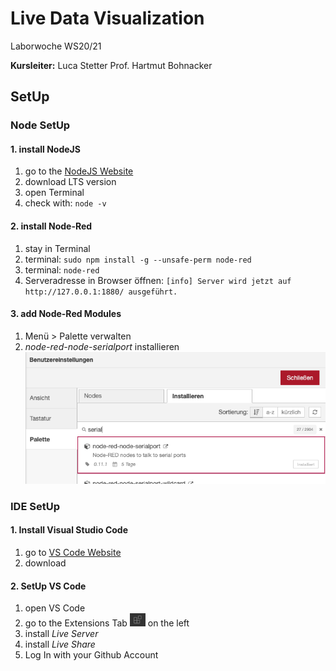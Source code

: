 # Live Data Visualization

Laborwoche WS20/21 

**Kursleiter:**
Luca Stetter
Prof. Hartmut Bohnacker

## SetUp

### Node SetUp

#### 1. install NodeJS

1. go to the [NodeJS Website](https://nodejs.org/en/)
2. download LTS version
3. open Terminal
4. check with: ```node -v```


#### 2. install Node-Red

1. stay in Terminal
2. terminal: ```sudo npm install -g --unsafe-perm node-red```
3. terminal: ```node-red```
4. Serveradresse in Browser öffnen:
    ```[info] Server wird jetzt auf http://127.0.0.1:1880/ ausgeführt.```

#### 3. add Node-Red Modules

1. Menü > Palette verwalten
2. *node-red-node-serialport* installieren
![palette manager](images/palette.png)

### IDE SetUp

#### 1. Install Visual Studio Code

1. go to [VS Code Website](https://code.visualstudio.com/)
2. download

#### 2. SetUp VS Code

1. open VS Code
2. go to the Extensions Tab <img src="images/extensionTab.png" width="25"> on the left
3. install *Live Server*
4. install *Live Share*
5. Log In with your Github Account